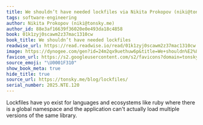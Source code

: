 ```yaml
---
title: We shouldn’t have needed lockfiles via Nikita Prokopov (niki@tonsky.me)
tags: software-engineering
author: Nikita Prokopov (niki@tonsky.me)
author_id: 88e3af16639f36020e0e493da18c4858
book: 01k1zyj0scawm2z37mac1310cw
book_title: We shouldn’t have needed lockfiles
readwise_url: https://read.readwise.io/read/01k1zyj0scawm2z37mac1310cw
image: https://dynogee.com/gen?id=24m2qx9uethuw6p&title=We+shouldn%E2%80%99t+have+needed+lockfiles
favicon_url: https://s2.googleusercontent.com/s2/favicons?domain=tonsky.me
source_emoji: "\U0001F310"
show_book_meta: true
hide_title: true
source_url: https://tonsky.me/blog/lockfiles/
serial_number: 2025.NTE.120
---
```

Lockfiles have yo exist for languages and ecosystems like ruby where there is a global namespace and the application can't actually load multiple versions of the same library.